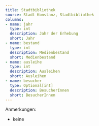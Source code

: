```yaml
---
title: Stadtbibliothek
source: Stadt Konstanz, Stadtbibliothek
columns:
- name: jahr
  type: int
  description: Jahr der Erhebung
  short: Jahr
- name: bestand
  type: int
  description: Medienbestand
  short: Medienbestand
- name: ausleihe
  type: int
  description: Ausleihen
  short: Ausleihen
- name: besucher
  type: Optional[int]
  description: BesucherInnen
  short: BesucherInnen
---
```

Anmerkungen:

- keine
